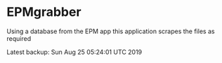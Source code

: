 # EPMgrabber
Using a database from the EPM app this application scrapes the files as required


Latest backup: Sun Aug 25 05:24:01 UTC 2019
